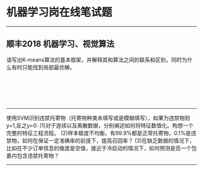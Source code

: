 # 机器学习岗在线笔试题
***
## 顺丰2018 机器学习、视觉算法
  请写出K-means算法的基本框架，并解释其和算法之间的联系和区别，同时为什么有时只能找到局部最优解。
  <br/>
  <br/>
  <br/>
  <br/>
  <br/>
  <br/>
  
***
  使用SVM识别违禁托寄物（托寄物种类未填写或是模糊填写），如果为违禁物则y=1,反之y=0:
  (1)对于连续以及离散数据，分别阐述如何将特征数值化。构想一个完整的特征工程流程。
  (2)样本极度不均衡，有99.9%都是正常托寄物，0.1%是违禁物，如何在保证一定准确率的前提下，提高召回率？
  (3)在缺乏数据的情况下，比如在不少订单信息的维度是空值，接近于冷启动的情况下，如何预测是否一个包裹内包含违禁托寄物？
***
